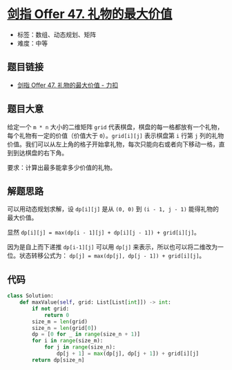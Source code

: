 # [剑指 Offer 47. 礼物的最大价值](https://leetcode.cn/problems/li-wu-de-zui-da-jie-zhi-lcof/)

- 标签：数组、动态规划、矩阵
- 难度：中等

## 题目链接

- [剑指 Offer 47. 礼物的最大价值 - 力扣](https://leetcode.cn/problems/li-wu-de-zui-da-jie-zhi-lcof/)

## 题目大意

给定一个 `m * n` 大小的二维矩阵 `grid` 代表棋盘，棋盘的每一格都放有一个礼物，每个礼物有一定的价值（价值大于 `0`）。`grid[i][j]` 表示棋盘第 `i` 行第 `j` 列的礼物价值。我们可以从左上角的格子开始拿礼物，每次只能向右或者向下移动一格，直到到达棋盘的右下角。

要求：计算出最多能拿多少价值的礼物。 

## 解题思路

可以用动态规划求解，设 `dp[i][j]` 是从 `(0, 0)` 到 `(i - 1, j - 1)` 能得礼物的最大价值。

显然 `dp[i][j] = max(dp[i - 1][j] + dp[i][j - 1]) + grid[i][j]`。

因为是自上而下递推 `dp[i-1][j]` 可以用 `dp[j]` 来表示，所以也可以将二维改为一位。状态转移公式为： `dp[j] = max(dp[j], dp[j - 1]) + grid[i][j]`。

## 代码

```python
class Solution:
    def maxValue(self, grid: List[List[int]]) -> int:
        if not grid:
            return 0
        size_m = len(grid)
        size_n = len(grid[0])
        dp = [0 for _ in range(size_n + 1)]
        for i in range(size_m):
            for j in range(size_n):
                dp[j + 1] = max(dp[j], dp[j + 1]) + grid[i][j]
        return dp[size_n]
```

